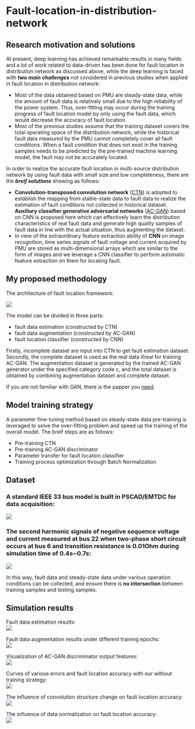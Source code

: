 # Fault-location-in-distribution-network

## Research motivation and solutions<br>
At present, deep learning has achieved remarkable results in many fields and a lot of work related to data-driven has been done for fault location in distribution network as discussed above, while the deep learning is faced with ***two main challenges*** not considered in previous studies when applied in fault location in distribution network:<br>
* Most of the data obtained based on PMU are steady-state data, while the amount of fault data is relatively small due to the high reliability of the power system. Thus, over-fitting may occur during the  training progress of fault location model by only using the fault data, which would decrease the accuracy of fault location.<br>
* Most of the previous studies assume that the training dataset covers the total operating space of the distribution network, while the historical fault data measured by the PMU cannot completely cover all fault conditions. When a fault condition that does not exist in the training samples needs to be predicted by the pre-trained machine learning model, the fault may not be accurately located.<br>

In order to realize the accurate fault location in multi-source distribution network by using fault data with small size and low completeness, there are the ***breif solutions*** showing as follows:<br>
*	**Convolution-transposed convolution network** ([CTN](https://ieeexplore.ieee.org/stamp/stamp.jsp?tp=&arnumber=8618415)) is adopted to establish the mapping from stable-state data to fault data to realize the estimation of fault conditions not collected in historical dataset. **Auxiliary classifier generative adversarial networks** ([AC-GAN](https://arxiv.org/pdf/1610.09585.pdf)) based on CNN is proposed here which can effectively learn the distribution characteristics of real fault data and generate high quality samples of fault data in line with the actual situation, thus augmenting the dataset. <br>
*	In view of the extraordinary feature extraction ability of **CNN** on image recognition, time series signals of fault voltage and current acquired by PMU are stored as multi-dimensional arrays which are similar to the form of images and we leverage a CNN classifier to perform automatic feature extraction on them for locating fault. <br>

## My proposed methodology<br>
The architecture of fault location framework:<br>

![](https://github.com/ZichaoMeng95/Fault-location-in-distribution-network/blob/master/images/Fault%20location%20model%20in%20distribution%20network.png) 

The model can be divided in three parts:

* fault data estimation (constructed by CTN)
* fault data augmentation (constructed by AC-GAN)
* fault location classifier (constructed by CNN)

Firstly, incomplete dataset are input into CTN to get fault estimation dataset.
Secondly, the complete dataset is used as the real data Xreal for training AC-GAN. The augmentation dataset is generated by the trained AC-GAN generator under the specified category code c, and the total dataset is obtained by combining augmentation dataset and  complete dataset.<br>

If you are not familiar with GAN, there is the papper you [need](https://arxiv.org/pdf/1406.2661.pdf). 

## Model training strategy<br>
A parameter fine-tuning method based on steady-state data pre-training is leveraged to solve the over-fitting problem and speed up the training of the overall model. The breif steps are as follows:<br>
* Pre-training CTN
* Pre-training AC-GAN discriminator
* Parameter transfer for fault location classifier 
* Training process optimization through Batch Normalization

## Dataset<br>
### A standard IEEE 33 bus model is built in PSCAD/EMTDC for data acquisition:<br>
![](https://github.com/ZichaoMeng95/Fault-location-in-distribution-network/blob/master/images/33-bus%20multi-source%20distribution%20network.png) 

### The second harmonic signals of negative sequence voltage and current measured at bus 22 when two-phase short circuit occurs at bus 6 and transition resistance is 0.01Ohm during simulation time of 0.4s~0.7s:<br>
![](https://github.com/ZichaoMeng95/Fault-location-in-distribution-network/blob/master/images/Second%20harmonic%20signals%20of%20negative%20sequence%20voltage%20and%20current%20measured%20at%20bus%2022.png) 

In this way, fault data and steady-state data under various operation conditions can be collected, and ensure there is **no intersection** between training samples and testing samples.<br>

## Simulation results<br>
Fault data estimation results:<br>
![](https://github.com/ZichaoMeng95/Fault-location-in-distribution-network/blob/master/images/Comparison%20of%20%20CTN%20fault%20data%20estimation%20results.png)

Fault data augmentation results under different training epochs:<br>
![](https://github.com/ZichaoMeng95/Fault-location-in-distribution-network/blob/master/images/AC-GAN%20data%20generation%20results%20when%20C%3D1%20during%20training%20process.png)

Visualization of AC-GAN discriminator output features:<br>
![](https://github.com/ZichaoMeng95/Fault-location-in-distribution-network/blob/master/images/Visualization%20of%20discriminator%20output%20features%20of%20AC-GAN.png)

Curves of various errors and fault location accuracy with our without training strategy:<br>
![](https://github.com/ZichaoMeng95/Fault-location-in-distribution-network/blob/master/images/training%20strategy.png)

The influence of convolution structure change on fault location accuracy:<br>
![](https://github.com/ZichaoMeng95/Fault-location-in-distribution-network/blob/master/images/structure%20change.png)

The influence of data normalization on fault location accuracy:<br>
![](https://github.com/ZichaoMeng95/Fault-location-in-distribution-network/blob/master/images/normalization.png)

